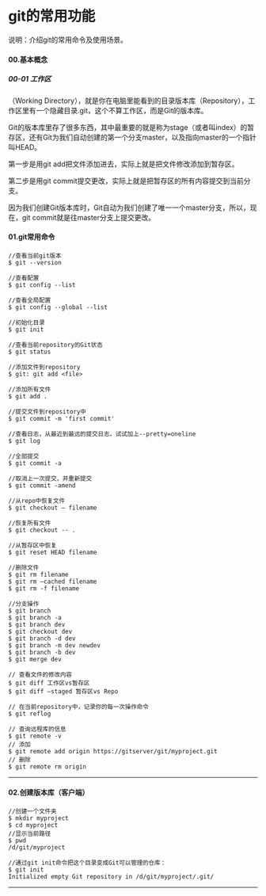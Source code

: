 # git的常用功能

说明：介绍git的常用命令及使用场景。

#### 00.基本概念

##### 00-01 工作区

（Working Directory），就是你在电脑里能看到的目录版本库（Repository），工作区里有一个隐藏目录.git，这个不算工作区，而是Git的版本库。

Git的版本库里存了很多东西，其中最重要的就是称为stage（或者叫index）的暂存区，还有Git为我们自动创建的第一个分支master，以及指向master的一个指针叫HEAD。

第一步是用git add把文件添加进去，实际上就是把文件修改添加到暂存区。

第二步是用git commit提交更改，实际上就是把暂存区的所有内容提交到当前分支。

因为我们创建Git版本库时，Git自动为我们创建了唯一一个master分支，所以，现在，git commit就是往master分支上提交更改。


#### 01.git常用命令

	//查看当前git版本
	$ git --version

	//查看配置
	$ git config --list
	
	//查看全局配置
	$ git config --global --list
	
	//初始化目录
	$ git init

	//查看当前repository的Git状态
	$ git status

	//添加文件到repository
	$ git: git add <file>

	//添加所有文件
	$ git add .

	//提交文件到repository中
	$ git commit -m 'first commit'

	//查看日志，从最近到最远的提交日志，试试加上--pretty=oneline
	$ git log

	//全部提交
	$ git commit -a

	//取消上一次提交，并重新提交
	$ git commit -amend

	//从repo中恢复文件
	$ git checkout – filename

	//恢复所有文件
	$ git checkout -- .

	//从暂存区中恢复
	$ git reset HEAD filename

	//删除文件
	$ git rm filename
	$ git rm –cached filename
	$ git rm -f filename
	
	//分支操作
	$ git branch
	$ git branch -a
	$ git branch dev
	$ git checkout dev
	$ git branch -d dev
	$ git branch -m dev newdev
	$ git branch -b dev
	$ git merge dev
	
	// 查看文件的修改内容
	$ git diff 工作区vs暂存区
	$ git diff –staged 暂存区vs Repo
	
	// 在当前repository中，记录你的每一次操作命令
	$ git reflog
	
	// 查询远程库的信息
	$ git remote -v
	// 添加
	$ git remote add origin https://gitserver/git/myproject.git
	// 删除
	$ git remote rm origin

---


#### 02.创建版本库（客户端）

	//创建一个文件夹
	$ mkdir myproject
	$ cd myproject
	//显示当前路径
	$ pwd
	/d/git/myproject

	//通过git init命令把这个目录变成Git可以管理的仓库：
	$ git init
	Initialized empty Git repository in /d/git/myproject/.git/

---
